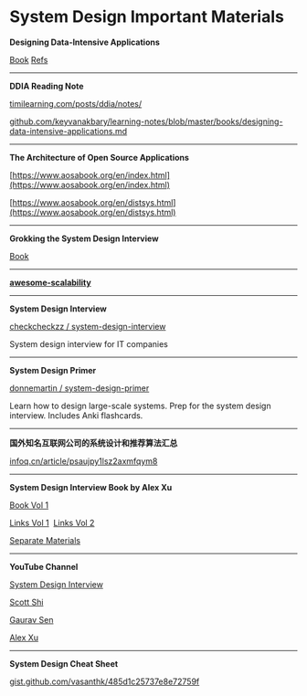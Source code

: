 # System Design Important Materials


**Designing Data-Intensive Applications**

[Book](https://github.com/jeffrey-xiao/papers/blob/master/textbooks/designing-data-intensive-applications.pdf) [Refs](https://github.com/ept/ddia-references)

* * *

**DDIA Reading Note**

[timilearning.com/posts/ddia/notes/](https://timilearning.com/posts/ddia/notes/)

[github.com/keyvanakbary/learning-notes/blob/master/books/designing-data-intensive-applications.md](https://github.com/keyvanakbary/learning-notes/blob/master/books/designing-data-intensive-applications.md)

* * *

**The Architecture of Open Source Applications**

[https://www.aosabook.org/en/index.html](https://www.aosabook.org/en/index.html)

[https://www.aosabook.org/en/distsys.html](https://www.aosabook.org/en/distsys.html)

* * *

**Grokking the System Design Interview**

[Book](https://github.com/G33kzD3n/Catalogue/blob/master/Grokking-the-system-design-interviewpdf-5-pdf-free%20(1).pdf)

* * *

**[awesome-scalability](https://github.com/binhnguyennus/awesome-scalability)**


* * *

**System Design Interview**

[checkcheckzz / system-design-interview](https://github.com/checkcheckzz/system-design-interview)

System design interview for IT companies

* * *

**System Design Primer**

[donnemartin / system-design-primer](https://github.com/donnemartin/system-design-primer)

Learn how to design large-scale systems. Prep for the system design interview. Includes Anki flashcards.

* * *

**国外知名互联网公司的系统设计和推荐算法汇总**

[infoq.cn/article/psaujpy1lsz2axmfqym8](https://www.infoq.cn/article/psaujpy1lsz2axmfqym8)

* * *

**System Design Interview Book by Alex Xu**

[Book Vol 1](https://github.com/G33kzD3n/Catalogue/blob/master/System%20Design%20Interview%20An%20Insider%E2%80%99s%20Guide%20by%20Alex%20Xu%20(z-lib.org).pdf)

[Links Vol 1](https://github.com/alex-xu-system/bytebytego/blob/main/system_design_links.md)  [Links Vol 2](https://github.com/alex-xu-system/bytebytego/blob/main/system_design_links_vol2.md)

[Separate Materials](https://bytebyte-go.s3.amazonaws.com/ByteByteGo_LinkedIn_PDF.pdf)

* * *

**YouTube Channel**

[System Design Interview](https://www.youtube.com/channel/UC9vLsnF6QPYuH51njmIooCQ) 

[Scott Shi](https://www.youtube.com/playlist?list=PLAd5bt5mn3V3TrrJFBpnu4PH9e8KZMvNA) 

[Gaurav Sen](https://www.youtube.com/c/GauravSensei)  

[Alex Xu](https://www.youtube.com/channel/UCZgt6AzoyjslHTC9dz0UoTw) 

* * *

**System Design Cheat Sheet**

[gist.github.com/vasanthk/485d1c25737e8e72759f](https://gist.github.com/vasanthk/485d1c25737e8e72759f)